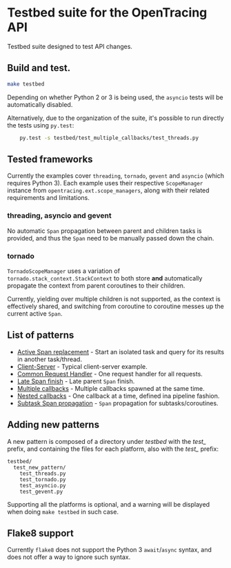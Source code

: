 # Testbed suite for the OpenTracing API

Testbed suite designed to test API changes.

## Build and test.

```sh
make testbed
```

Depending on whether Python 2 or 3 is being used, the `asyncio` tests will be automatically disabled.

Alternatively, due to the organization of the suite, it's possible to run directly the tests using `py.test`:

```sh
    py.test -s testbed/test_multiple_callbacks/test_threads.py
```

## Tested frameworks

Currently the examples cover `threading`, `tornado`, `gevent` and `asyncio` (which requires Python 3). Each example uses their respective `ScopeManager` instance from `opentracing.ext.scope_managers`, along with their related requirements and limitations.

### threading, asyncio and gevent

No automatic `Span` propagation between parent and children tasks is provided, and thus the `Span` need to be manually passed down the chain.

### tornado

`TornadoScopeManager` uses a variation of `tornado.stack_context.StackContext` to both store **and** automatically propagate the context from parent coroutines to their children. 

Currently, yielding over multiple children is not supported, as the context is effectively shared, and switching from coroutine to coroutine messes up the current active `Span`.

## List of patterns

- [Active Span replacement](test_active_span_replacement) - Start an isolated task and query for its results in another task/thread.
- [Client-Server](test_client_server) - Typical client-server example.
- [Common Request Handler](test_common_request_handler) - One request handler for all requests.
- [Late Span finish](test_late_span_finish) - Late parent `Span` finish.
- [Multiple callbacks](test_multiple_callbacks) - Multiple callbacks spawned at the same time.
- [Nested callbacks](test_nested_callbacks) - One callback at a time, defined ina pipeline fashion.
- [Subtask Span propagation](test_subtask_span_propagation) - `Span` propagation for subtasks/coroutines.

## Adding new patterns

A new pattern is composed of a directory under *testbed* with the *test_* prefix, and containing the files for each platform, also with the *test_* prefix:

```
testbed/
  test_new_pattern/
    test_threads.py
    test_tornado.py
    test_asyncio.py
    test_gevent.py
```

Supporting all the platforms is optional, and a warning will be displayed when doing `make testbed` in such case.

## Flake8 support

Currently `flake8` does not support the Python 3 `await`/`async` syntax, and does not offer a way to ignore such syntax.
